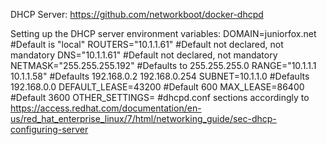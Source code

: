 DHCP Server:
https://github.com/networkboot/docker-dhcpd

Setting up the DHCP server environment variables:
DOMAIN=juniorfox.net       #Default is "local"
ROUTERS="10.1.1.61"        #Default not declared, not mandatory 
DNS="10.1.1.61"            #Default not declared, not mandatory
NETMASK="255.255.255.192"  #Defaults to 255.255.255.0
RANGE="10.1.1.1 10.1.1.58" #Defaults 192.168.0.2 192.168.0.254
SUBNET=10.1.1.0            #Defaults 192.168.0.0
DEFAULT_LEASE=43200        #Default 600
MAX_LEASE=86400            #Default 3600
OTHER_SETTINGS=            #dhcpd.conf sections accordingly to https://access.redhat.com/documentation/en-us/red_hat_enterprise_linux/7/html/networking_guide/sec-dhcp-configuring-server
